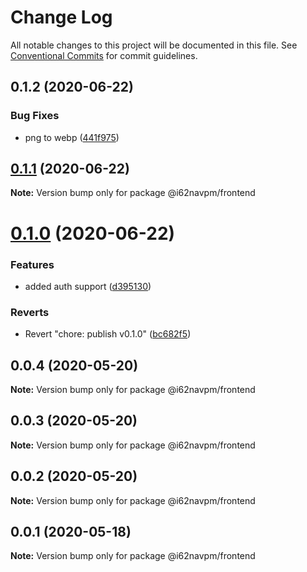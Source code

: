 # Change Log

All notable changes to this project will be documented in this file.
See [Conventional Commits](https://conventionalcommits.org) for commit guidelines.

## 0.1.2 (2020-06-22)


### Bug Fixes

* png to webp ([441f975](https://github.com/i62navpm/firebaseWorkPart/commit/441f975bbef3c62469a6190ad02dd6fb8394ee9c))





## [0.1.1](https://github.com/i62navpm/firebaseWorkPart/compare/v0.1.0...v0.1.1) (2020-06-22)

**Note:** Version bump only for package @i62navpm/frontend

# [0.1.0](https://github.com/i62navpm/firebaseWorkPart/compare/v0.0.4...v0.1.0) (2020-06-22)

### Features

- added auth support ([d395130](https://github.com/i62navpm/firebaseWorkPart/commit/d395130fa9c777dc8219ca6df4cee782ec0f55bc))

### Reverts

- Revert "chore: publish v0.1.0" ([bc682f5](https://github.com/i62navpm/firebaseWorkPart/commit/bc682f55340affac02df40381604903515b0c587))

## 0.0.4 (2020-05-20)

**Note:** Version bump only for package @i62navpm/frontend

## 0.0.3 (2020-05-20)

**Note:** Version bump only for package @i62navpm/frontend

## 0.0.2 (2020-05-20)

**Note:** Version bump only for package @i62navpm/frontend

## 0.0.1 (2020-05-18)

**Note:** Version bump only for package @i62navpm/frontend
